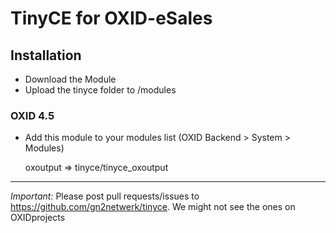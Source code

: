 # TinyCE for OXID-eSales

## Installation

- Download the Module
- Upload the tinyce folder to /modules

### OXID 4.5

- Add this module to your modules list (OXID Backend > System > Modules)

    oxoutput => tinyce/tinyce_oxoutput
    
* * *

*Important:* Please post pull requests/issues to <https://github.com/gn2netwerk/tinyce>. We might not see the ones on OXIDprojects